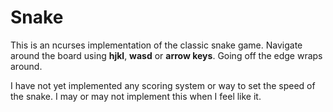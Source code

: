 # Snake

This is an ncurses implementation of the classic snake game.
Navigate around the board using **hjkl**, **wasd** or **arrow keys**.
Going off the edge wraps around.

I have not yet implemented any scoring system or way to set the 
speed of the snake. I may or may not implement this when I feel like it.


